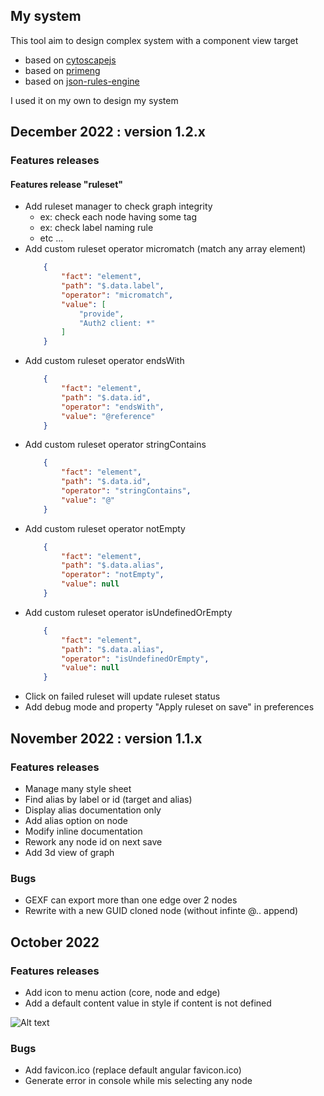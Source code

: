 ## My system

This tool aim to design complex system with a component view target
- based on [cytoscapejs](https://js.cytoscape.org)
- based on [primeng](https://www.primefaces.org/primeng/)
- based on [json-rules-engine](https://github.com/CacheControl/json-rules-engine)

I used it on my own to design my system

## December 2022 : version 1.2.x

### Features releases

#### Features release "ruleset"

- Add ruleset manager to check graph integrity
    - ex: check each node having some tag
    - ex: check label naming rule
    - etc ...
- Add custom ruleset operator micromatch (match any array element)
    ```json
        {
            "fact": "element",
            "path": "$.data.label",
            "operator": "micromatch",
            "value": [
                "provide",
                "Auth2 client: *"
            ]
        }
    ```
- Add custom ruleset operator endsWith
    ```json
        {
            "fact": "element",
            "path": "$.data.id",
            "operator": "endsWith",
            "value": "@reference"
        }
    ```
- Add custom ruleset operator stringContains
    ```json
        {
            "fact": "element",
            "path": "$.data.id",
            "operator": "stringContains",
            "value": "@"
        }
    ```
- Add custom ruleset operator notEmpty
    ```json
        {
            "fact": "element",
            "path": "$.data.alias",
            "operator": "notEmpty",
            "value": null
        }
    ```
- Add custom ruleset operator isUndefinedOrEmpty
    ```json
        {
            "fact": "element",
            "path": "$.data.alias",
            "operator": "isUndefinedOrEmpty",
            "value": null
        }
    ```
- Click on failed ruleset will update ruleset status
- Add debug mode and property "Apply ruleset on save" in preferences

## November 2022 : version 1.1.x

### Features releases

- Manage many style sheet
- Find alias by label or id (target and alias)
- Display alias documentation only
- Add alias option on node
- Modify inline documentation
- Rework any node id on next save
- Add 3d view of graph

### Bugs

- GEXF can export more than one edge over 2 nodes
- Rewrite with a new GUID cloned node (without infinte @.. append)

## October 2022

### Features releases

- Add icon to menu action (core, node and edge)
- Add a default content value in style if content is not defined

![Alt text](assets/about/display-node.PNG "display node label")

### Bugs

- Add favicon.ico (replace default angular favicon.ico)
- Generate error in console while mis selecting any node

